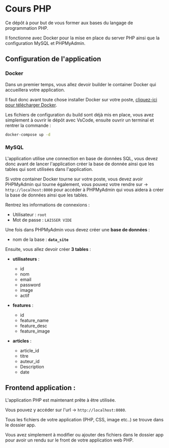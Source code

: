 # Cours PHP

Ce dépôt à pour but de vous former aux bases du langage de programmation PHP.

Il fonctionne avec Docker pour la mise en place du server PHP ainsi que la configuration MySQL et PHPMyAdmin.

## Configuration de l'application

### Docker

Dans un premier temps, vous allez devoir builder le container Docker qui accueillera votre application.

Il faut donc avant toute chose installer Docker sur votre poste, <a href="https://docs.docker.com/get-docker/">cliquez-ici pour télécharger Docker</a>.

Les fichiers de configuration du build sont déjà mis en place, vous avez simplement à ouvrir le dépôt avec VsCode, ensuite ouvrir un terminal et rentrer la commande :

```bash
docker-compose up -d
```

### MySQL

L'application utilise une connection en base de données SQL, vous devez donc avant de lancer l'application créer la base de donnée ainsi que les tables qui sont utilisées dans l'application.

Si votre container Docker tourne sur votre poste, vous devez avoir PHPMyAdmin qui tourne également, vous pouvez votre rendre sur -> `http://localhost:8000` pour accéder à PHPMyAdmin qui vous aidera à créer la base de données ainsi que les tables.

Rentrez les informations de connexions :

- Utilisateur : `root`
- Mot de passe : `LAISSER VIDE`

Une fois dans PHPMyAdmin vous devez créer une **base de données** :

- nom de la base : **`data_site`**

Ensuite, vous allez devoir créer **3 tables** :

- **utilisateurs** :

  - id
  - nom
  - email
  - password
  - image
  - actif

- **features** :

  - id
  - feature_name
  - feature_desc
  - feature_image

- **articles** :
  - article_id
  - titre
  - auteur_id
  - Description
  - date

## Frontend application :

L'application PHP est maintenant prête à être utilisée.

Vous pouvez y accéder sur l'url -> `http://localhost:8080`.

Tous les fichiers de votre application (PHP, CSS, image etc..) se trouve dans le dossier app.

Vous avez simplement à modifier ou ajouter des fichiers dans le dossier app pour avoir un rendu sur le front de votre application web PHP.
